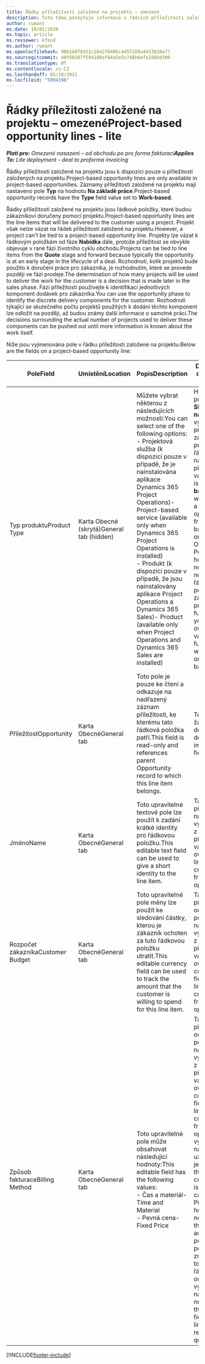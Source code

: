 ```yaml
---
title: Řádky příležitosti založené na projektu – omezené
description: Toto téma poskytuje informace o řádcích příležitosti založené na projektu. (Pro)
author: rumant
ms.date: 10/01/2020
ms.topic: article
ms.reviewer: kfend
ms.author: rumant
ms.openlocfilehash: 90b1b078d51c2842f6406c4455188a4433820a77
ms.sourcegitcommit: 40f68387f594180af64a5e5c748b6efa188bd300
ms.translationtype: HT
ms.contentlocale: cs-CZ
ms.lasthandoff: 05/10/2021
ms.locfileid: "5994398"
---
```

# <a name="project-based-opportunity-lines---lite"></a><span data-ttu-id="bec70-104">Řádky příležitosti založené na projektu – omezené</span><span class="sxs-lookup"><span data-stu-id="bec70-104">Project-based opportunity lines - lite</span></span>

<span data-ttu-id="bec70-105">_**Platí pro:** Omezené nasazení – od obchodu po pro forma fakturaci_</span><span class="sxs-lookup"><span data-stu-id="bec70-105">_**Applies To:** Lite deployment - deal to proforma invoicing_</span></span>

<span data-ttu-id="bec70-106">Řádky příležitosti založené na projektu jsou k dispozici pouze u příležitostí založených na projektu.</span><span class="sxs-lookup"><span data-stu-id="bec70-106">Project-based opportunity lines are only available in project-based opportunities.</span></span> <span data-ttu-id="bec70-107">Záznamy příležitosti založené na projektu mají nastaveno pole **Typ** na hodnotu **Na základě práce**.</span><span class="sxs-lookup"><span data-stu-id="bec70-107">Project-based opportunity records have the **Type** field value set to **Work-based**.</span></span>

<span data-ttu-id="bec70-108">Řádky příležitosti založené na projektu jsou řádkové položky, které budou zákazníkovi doručeny pomocí projektu.</span><span class="sxs-lookup"><span data-stu-id="bec70-108">Project-based opportunity lines are the line items that will be delivered to the customer using a project.</span></span> <span data-ttu-id="bec70-109">Projekt však nelze vázat na řádek příležitosti založené na projektu.</span><span class="sxs-lookup"><span data-stu-id="bec70-109">However, a project can't be tied to a project-based opportunity line.</span></span> <span data-ttu-id="bec70-110">Projekty lze vázat k řádkovým položkám od fáze **Nabídka** dále, protože příležitost se obvykle objevuje v rané fázi životního cyklu obchodu.</span><span class="sxs-lookup"><span data-stu-id="bec70-110">Projects can be tied to line items from the **Quote** stage and forward because typically the opportunity is at an early stage in the lifecycle of a deal.</span></span> <span data-ttu-id="bec70-111">Rozhodnutí, kolik projektů bude použito k doručení práce pro zákazníka, je rozhodnutím, které se provede později ve fázi prodeje.</span><span class="sxs-lookup"><span data-stu-id="bec70-111">The determination of how many projects will be used to deliver the work for the customer is a decision that is made later in the sales phase.</span></span> <span data-ttu-id="bec70-112">Fázi příležitosti používejte k identifikaci jednotlivých komponent dodávek pro zákazníka.</span><span class="sxs-lookup"><span data-stu-id="bec70-112">You can use the opportunity phase to identify the discrete delivery components for the customer.</span></span> <span data-ttu-id="bec70-113">Rozhodnutí týkající se skutečného počtu projektů použitých k dodání těchto komponent lze odložit na později, až budou známy další informace o samotné práci.</span><span class="sxs-lookup"><span data-stu-id="bec70-113">The decisions surrounding the actual number of projects used to deliver these components can be pushed out until more information is known about the work itself.</span></span>

<span data-ttu-id="bec70-114">Níže jsou vyjmenována pole v řádku příležitosti založené na projektu:</span><span class="sxs-lookup"><span data-stu-id="bec70-114">Below are the fields on a project-based opportunity line:</span></span>

| <span data-ttu-id="bec70-115">**Pole**</span><span class="sxs-lookup"><span data-stu-id="bec70-115">**Field**</span></span> | <span data-ttu-id="bec70-116">**Umístění**</span><span class="sxs-lookup"><span data-stu-id="bec70-116">**Location**</span></span> | <span data-ttu-id="bec70-117">**Popis**</span><span class="sxs-lookup"><span data-stu-id="bec70-117">**Description**</span></span> | <span data-ttu-id="bec70-118">**Dopad na příjem dat**</span><span class="sxs-lookup"><span data-stu-id="bec70-118">**Downstream impact**</span></span> |
| --- | --- | --- | --- |
| <span data-ttu-id="bec70-119">Typ produktu</span><span class="sxs-lookup"><span data-stu-id="bec70-119">Product Type</span></span> | <span data-ttu-id="bec70-120">Karta Obecné (skrytá)</span><span class="sxs-lookup"><span data-stu-id="bec70-120">General tab (hidden)</span></span> | <span data-ttu-id="bec70-121">Můžete vybrat některou z následujících možností:</span><span class="sxs-lookup"><span data-stu-id="bec70-121">You can select one of the following options:</span></span></br><span data-ttu-id="bec70-122">- Projektová služba (k dispozici pouze v případě, že je nainstalována aplikace Dynamics 365 Project Operations)</span><span class="sxs-lookup"><span data-stu-id="bec70-122">- Project-based service (available only when Dynamics 365 Project Operations is installed)</span></span></br><span data-ttu-id="bec70-123">- Produkt (k dispozici pouze v případě, že jsou nainstalovány aplikace Project Operations a Dynamics 365 Sales)</span><span class="sxs-lookup"><span data-stu-id="bec70-123">- Product (available only when Project Operations and Dynamics 365 Sales are installed)</span></span> | <span data-ttu-id="bec70-124">Hodnota tohoto pole se nastaví na **Služba založená na projektu**, když vytvoříte řádek příležitosti založené na projektu z mřížky řádků založených na projektu v příležitosti.</span><span class="sxs-lookup"><span data-stu-id="bec70-124">The value of this field is set to **Project-based service** when you create a project-based opportunity line from the project-based lines grid on the Opportunity.</span></span> <br> <span data-ttu-id="bec70-125">Pokud tuto hodnotu změníte nebo přepíšete, nebude u vašich řádkových položek založených na projektu povolena funkce projektu.</span><span class="sxs-lookup"><span data-stu-id="bec70-125">If you change or override this value, the project functionality won't be enabled on your project-based line items.</span></span> |
| <span data-ttu-id="bec70-126">Příležitost</span><span class="sxs-lookup"><span data-stu-id="bec70-126">Opportunity</span></span> | <span data-ttu-id="bec70-127">Karta Obecné</span><span class="sxs-lookup"><span data-stu-id="bec70-127">General tab</span></span> | <span data-ttu-id="bec70-128">Toto pole je pouze ke čtení a odkazuje na nadřazený záznam příležitosti, ke kterému tato řádková položka patří.</span><span class="sxs-lookup"><span data-stu-id="bec70-128">This field is read-only and references parent Opportunity record to which this line item belongs.</span></span> | <span data-ttu-id="bec70-129">Toto pole nemá žádný následný dopad.</span><span class="sxs-lookup"><span data-stu-id="bec70-129">There is no downstream impact from this field.</span></span> |
| <span data-ttu-id="bec70-130">Jméno</span><span class="sxs-lookup"><span data-stu-id="bec70-130">Name</span></span> | <span data-ttu-id="bec70-131">Karta Obecné</span><span class="sxs-lookup"><span data-stu-id="bec70-131">General tab</span></span> | <span data-ttu-id="bec70-132">Toto upravitelné textové pole lze použít k zadání krátké identity pro řádkovou položku.</span><span class="sxs-lookup"><span data-stu-id="bec70-132">This editable text field can be used to give a short identity to the line item.</span></span> | <span data-ttu-id="bec70-133">Tato hodnota se přenese do řádku nabídky, když vytvoříte nabídku z této příležitosti.</span><span class="sxs-lookup"><span data-stu-id="bec70-133">This value is carried over to the quote line when you create a quote from this opportunity.</span></span> |
| <span data-ttu-id="bec70-134">Rozpočet zákazníka</span><span class="sxs-lookup"><span data-stu-id="bec70-134">Customer Budget</span></span> | <span data-ttu-id="bec70-135">Karta Obecné</span><span class="sxs-lookup"><span data-stu-id="bec70-135">General tab</span></span> | <span data-ttu-id="bec70-136">Toto upravitelné pole měny lze použít ke sledování částky, kterou je zákazník ochoten za tuto řádkovou položku utratit.</span><span class="sxs-lookup"><span data-stu-id="bec70-136">This editable currency field can be used to track the amount that the customer is willing to spend for this line item.</span></span> | <span data-ttu-id="bec70-137">Tato hodnota se přenese do odpovídajícího pole v řádku nabídky, když vytvoříte nabídku z této příležitosti.</span><span class="sxs-lookup"><span data-stu-id="bec70-137">This value is carried over to the corresponding field on the quote line when you create a quote from this opportunity.</span></span> |
| <span data-ttu-id="bec70-138">Způsob fakturace</span><span class="sxs-lookup"><span data-stu-id="bec70-138">Billing Method</span></span> | <span data-ttu-id="bec70-139">Karta Obecné</span><span class="sxs-lookup"><span data-stu-id="bec70-139">General tab</span></span> | <span data-ttu-id="bec70-140">Toto upravitelné pole může obsahovat následující hodnoty:</span><span class="sxs-lookup"><span data-stu-id="bec70-140">This editable field has the following values:</span></span></br><span data-ttu-id="bec70-141">- Čas a materiál</span><span class="sxs-lookup"><span data-stu-id="bec70-141">- Time and Material</span></span></br><span data-ttu-id="bec70-142">- Pevná cena</span><span class="sxs-lookup"><span data-stu-id="bec70-142">- Fixed Price</span></span> | <span data-ttu-id="bec70-143">Tato hodnota se přenese do odpovídajícího pole v řádku nabídky, když vytvoříte nabídku z této příležitosti.</span><span class="sxs-lookup"><span data-stu-id="bec70-143">This value is carried over to the corresponding field on the quote line when you create a quote from this opportunity.</span></span> <span data-ttu-id="bec70-144">Po vytvoření řádku nabídky je pole uzamčeno a nelze jej změnit.</span><span class="sxs-lookup"><span data-stu-id="bec70-144">After the quote line is created, the field is locked and can't be changed.</span></span> <span data-ttu-id="bec70-145">Přiřaďte tuto hodnotu pole co nejpřesněji.</span><span class="sxs-lookup"><span data-stu-id="bec70-145">Assign this field value as accurately as possible.</span></span> <span data-ttu-id="bec70-146">Pokud potřebujete změnit hodnotu tohoto pole v řádku nabídky, odstraňte a znovu vytvořte řádek nabídky.</span><span class="sxs-lookup"><span data-stu-id="bec70-146">If you need to change the value of this field on the quote line, delete and re-create the quote line.</span></span> |


[!INCLUDE[footer-include](../../includes/footer-banner.md)]